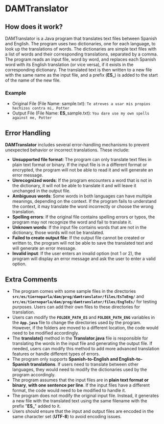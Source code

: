 # DAMTranslator

## How does it work?

DAMTranslator is a Java program that translates text files between Spanish and English. The program uses two dictionaries, one for each language, to look up the translations of words. The dictionaries are simple text files with a list of words and their corresponding translations, separated by a comma. The program reads an input file, word by word, and replaces each Spanish word with its English translation (or vice versa), if it exists in the corresponding dictionary. The translated text is then written to a new file with the same name as the input file, and a prefix (**ES_**) is added to the start of the name of the new file.

### Example

* Original File (File Name: sample.txt): `Te atreves a usar mis propios hechizos contra mi, Potter`
* Output File (File Name: **ES**_sample.txt): `You dare use my own spells against me, Potter`

## Error Handling

**DAMTranslator** includes several error-handling mechanisms to prevent unexpected behavior or incorrect translations. These include:

* **Unsupported file format**: The program can only translate text files in plain text format or binary. If the input file is in a different format or encrypted, the program will not be able to read it and will generate an error message.
* **Unrecognized words**: If the program encounters a word that is not in the dictionary, it will not be able to translate it and will leave it unchanged in the output file.
* **Ambiguous words**: Some words in both languages can have multiple meanings, depending on the context. If the program fails to understand the context, it may translate the word incorrectly or choose the wrong translation.
* **Spelling errors**: If the original file contains spelling errors or typos, the program may not recognize the word and fail to translate it.
* **Unknown words**: If the input file contains words that are not in the dictionary, those words will not be translated.
* **Failed to create output file**: If the output file cannot be created or written to, the program will not be able to save the translated text and will generate an error message.
* **Invalid input**: If the user enters an invalid option (not 1 or 2), the program will display an error message and ask the user to enter a valid option.


## Extra Comments

* The program comes with some sample files in the directories **`src/es/tiernoparla/dam/prog/damtranslator/files/EsToEng/`** and **`src/es/tiernoparla/dam/prog/damtranslator/files/EngToEs/`** for testing purposes. Users can add their own files to these directories for translation.
* Users can modify the **`FOLDER_PATH_ES`** and **`FOLDER_PATH_ENG`** variables in the **`App.java`** file to change the directories used by the program. However, if the folders are moved to a different location, the code would need to be modified accordingly.
* The **translate()** method in the **Translator.java** file is responsible for translating the words in the input file and generating the output file. If needed, users can modify this method to add more advanced translation features or handle different types of errors.
* The program only supports **Spanish-to-English and English-to-Spanish translations**. If users need to translate between other languages, they would need to modify the dictionaries used by the program accordingly.
* The program assumes that the input files are in **plain text format or binary**, **with one sentence per line**. If the input files have a different format, the code would need to be modified to handle it.
* The program does not modify the original input file. Instead, it generates a new file with the translated text using the same filename with the prefix "**ES_**" added to it.
* Users should ensure that the input and output files are encoded in the same character set (**UTF-8**) to avoid encoding issues.
